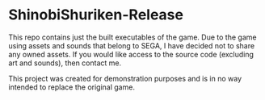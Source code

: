 # ShinobiShuriken-Release

This repo contains just the built executables of the game. Due to the game using assets and sounds that belong to SEGA,
I have decided not to share any owned assets. If you would like access to the source code (excluding art and sounds),
then contact me.

This project was created for demonstration purposes and is in no way intended to replace the original game.